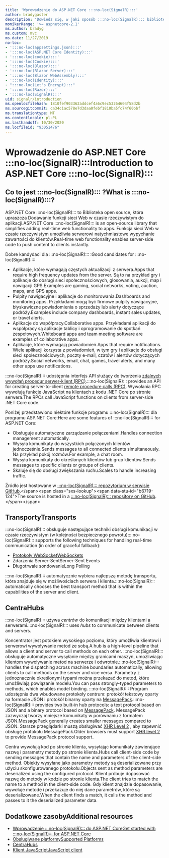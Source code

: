 ```yaml
---
title: 'Wprowadzenie do ASP.NET Core :::no-loc(SignalR):::'
author: bradygaster
description: 'Dowiedz się, w jaki sposób :::no-loc(SignalR)::: biblioteka ASP.NET Core upraszcza Dodawanie funkcji w czasie rzeczywistym do aplikacji.'
monikerRange: '>= aspnetcore-2.1'
ms.author: bradyg
ms.custom: mvc
ms.date: 11/27/2019
no-loc:
- ':::no-loc(appsettings.json):::'
- ':::no-loc(ASP.NET Core Identity):::'
- ':::no-loc(cookie):::'
- ':::no-loc(Cookie):::'
- ':::no-loc(Blazor):::'
- ':::no-loc(Blazor Server):::'
- ':::no-loc(Blazor WebAssembly):::'
- ':::no-loc(Identity):::'
- ":::no-loc(Let's Encrypt):::"
- ':::no-loc(Razor):::'
- ':::no-loc(SignalR):::'
uid: signalr/introduction
ms.openlocfilehash: 1810fef903362addcef4a6c9ec53264604f58d2b
ms.sourcegitcommit: ca34c1ac578e7d3daa0febf1810ba5fc74f60bbf
ms.translationtype: MT
ms.contentlocale: pl-PL
ms.lasthandoff: 10/30/2020
ms.locfileid: "93051476"
---
```

# <a name="introduction-to-aspnet-core-no-locsignalr"></a><span data-ttu-id="b6719-103">Wprowadzenie do ASP.NET Core :::no-loc(SignalR):::</span><span class="sxs-lookup"><span data-stu-id="b6719-103">Introduction to ASP.NET Core :::no-loc(SignalR):::</span></span>

## <a name="what-is-no-locsignalr"></a><span data-ttu-id="b6719-104">Co to jest :::no-loc(SignalR)::: ?</span><span class="sxs-lookup"><span data-stu-id="b6719-104">What is :::no-loc(SignalR):::?</span></span>

<span data-ttu-id="b6719-105">ASP.NET Core :::no-loc(SignalR)::: to Biblioteka open source, która upraszcza Dodawanie funkcji sieci Web w czasie rzeczywistym do aplikacji.</span><span class="sxs-lookup"><span data-stu-id="b6719-105">ASP.NET Core :::no-loc(SignalR)::: is an open-source library that simplifies adding real-time web functionality to apps.</span></span> <span data-ttu-id="b6719-106">Funkcja sieci Web w czasie rzeczywistym umożliwia serwerowi natychmiastowe wypychanie zawartości do klientów.</span><span class="sxs-lookup"><span data-stu-id="b6719-106">Real-time web functionality enables server-side code to push content to clients instantly.</span></span>

<span data-ttu-id="b6719-107">Dobre kandydaci dla :::no-loc(SignalR)::: :</span><span class="sxs-lookup"><span data-stu-id="b6719-107">Good candidates for :::no-loc(SignalR)::::</span></span>

* <span data-ttu-id="b6719-108">Aplikacje, które wymagają częstych aktualizacji z serwera.</span><span class="sxs-lookup"><span data-stu-id="b6719-108">Apps that require high frequency updates from the server.</span></span> <span data-ttu-id="b6719-109">Są to na przykład gry i aplikacje do obsługi sieci społecznościowych, głosowania, aukcji, map i nawigacji GPS.</span><span class="sxs-lookup"><span data-stu-id="b6719-109">Examples are gaming, social networks, voting, auction, maps, and GPS apps.</span></span>
* <span data-ttu-id="b6719-110">Pulpity nawigacyjne i aplikacje do monitorowania.</span><span class="sxs-lookup"><span data-stu-id="b6719-110">Dashboards and monitoring apps.</span></span> <span data-ttu-id="b6719-111">Przykładami mogą być firmowe pulpity nawigacyjne, błyskawiczne powiadomienia o sprzedaży lub alerty dotyczące podróży.</span><span class="sxs-lookup"><span data-stu-id="b6719-111">Examples include company dashboards, instant sales updates, or travel alerts.</span></span>
* <span data-ttu-id="b6719-112">Aplikacje do współpracy.</span><span class="sxs-lookup"><span data-stu-id="b6719-112">Collaborative apps.</span></span> <span data-ttu-id="b6719-113">Przykładami aplikacji do współpracy są aplikacje tablicy i oprogramowanie do spotkań zespołowych.</span><span class="sxs-lookup"><span data-stu-id="b6719-113">Whiteboard apps and team meeting software are examples of collaborative apps.</span></span>
* <span data-ttu-id="b6719-114">Aplikacje, które wymagają powiadomień.</span><span class="sxs-lookup"><span data-stu-id="b6719-114">Apps that require notifications.</span></span> <span data-ttu-id="b6719-115">Wiele aplikacji korzysta z powiadomień, w tym gry i aplikacje do obsługi sieci społecznościowych, poczty e-mail, czatów i alertów dotyczących podróży.</span><span class="sxs-lookup"><span data-stu-id="b6719-115">Social networks, email, chat, games, travel alerts, and many other apps use notifications.</span></span>

<span data-ttu-id="b6719-116">:::no-loc(SignalR)::: udostępnia interfejs API służący do tworzenia [zdalnych wywołań procedur serwer-klient (RPC)](https://wikipedia.org/wiki/Remote_procedure_call).</span><span class="sxs-lookup"><span data-stu-id="b6719-116">:::no-loc(SignalR)::: provides an API for creating server-to-client [remote procedure calls (RPC)](https://wikipedia.org/wiki/Remote_procedure_call).</span></span> <span data-ttu-id="b6719-117">Wywołania RPC wywołują funkcje JavaScript na klientach z kodu .NET Core po stronie serwera.</span><span class="sxs-lookup"><span data-stu-id="b6719-117">The RPCs call JavaScript functions on clients from server-side .NET Core code.</span></span>

<span data-ttu-id="b6719-118">Poniżej przedstawiono niektóre funkcje programu :::no-loc(SignalR)::: dla programu ASP.NET Core:</span><span class="sxs-lookup"><span data-stu-id="b6719-118">Here are some features of :::no-loc(SignalR)::: for ASP.NET Core:</span></span>

* <span data-ttu-id="b6719-119">Obsługuje automatyczne zarządzanie połączeniami.</span><span class="sxs-lookup"><span data-stu-id="b6719-119">Handles connection management automatically.</span></span>
* <span data-ttu-id="b6719-120">Wysyła komunikaty do wszystkich połączonych klientów jednocześnie.</span><span class="sxs-lookup"><span data-stu-id="b6719-120">Sends messages to all connected clients simultaneously.</span></span> <span data-ttu-id="b6719-121">Na przykład pokój rozmów.</span><span class="sxs-lookup"><span data-stu-id="b6719-121">For example, a chat room.</span></span>
* <span data-ttu-id="b6719-122">Wysyła komunikaty do określonych klientów lub grup klientów.</span><span class="sxs-lookup"><span data-stu-id="b6719-122">Sends messages to specific clients or groups of clients.</span></span>
* <span data-ttu-id="b6719-123">Skaluje się do obsługi zwiększania ruchu.</span><span class="sxs-lookup"><span data-stu-id="b6719-123">Scales to handle increasing traffic.</span></span>

<span data-ttu-id="b6719-124">Źródło jest hostowane w [ :::no-loc(SignalR)::: repozytorium w serwisie GitHub](https://github.com/dotnet/AspNetCore/tree/master/src/:::no-loc(SignalR):::).</span><span class="sxs-lookup"><span data-stu-id="b6719-124">The source is hosted in a [:::no-loc(SignalR)::: repository on GitHub](https://github.com/dotnet/AspNetCore/tree/master/src/:::no-loc(SignalR):::).</span></span>

## <a name="transports"></a><span data-ttu-id="b6719-125">Transporty</span><span class="sxs-lookup"><span data-stu-id="b6719-125">Transports</span></span>

<span data-ttu-id="b6719-126">:::no-loc(SignalR)::: obsługuje następujące techniki obsługi komunikacji w czasie rzeczywistym (w kolejności bezpiecznego powrotu):</span><span class="sxs-lookup"><span data-stu-id="b6719-126">:::no-loc(SignalR)::: supports the following techniques for handling real-time communication (in order of graceful fallback):</span></span>

* [<span data-ttu-id="b6719-127">Protokoły WebSocket</span><span class="sxs-lookup"><span data-stu-id="b6719-127">WebSockets</span></span>](https://tools.ietf.org/html/rfc7118)
* <span data-ttu-id="b6719-128">Zdarzenia Server-Sent</span><span class="sxs-lookup"><span data-stu-id="b6719-128">Server-Sent Events</span></span>
* <span data-ttu-id="b6719-129">Długotrwałe sondowanie</span><span class="sxs-lookup"><span data-stu-id="b6719-129">Long Polling</span></span>

<span data-ttu-id="b6719-130">:::no-loc(SignalR)::: automatycznie wybiera najlepszą metodę transportu, która znajduje się w możliwościach serwera i klienta.</span><span class="sxs-lookup"><span data-stu-id="b6719-130">:::no-loc(SignalR)::: automatically chooses the best transport method that is within the capabilities of the server and client.</span></span>

## <a name="hubs"></a><span data-ttu-id="b6719-131">Centra</span><span class="sxs-lookup"><span data-stu-id="b6719-131">Hubs</span></span>

<span data-ttu-id="b6719-132">:::no-loc(SignalR)::: używa *centrów* do komunikacji między klientami a serwerami.</span><span class="sxs-lookup"><span data-stu-id="b6719-132">:::no-loc(SignalR)::: uses *hubs* to communicate between clients and servers.</span></span>

<span data-ttu-id="b6719-133">Koncentrator jest potokiem wysokiego poziomu, który umożliwia klientowi i serwerowi wywoływanie metod ze sobą.</span><span class="sxs-lookup"><span data-stu-id="b6719-133">A hub is a high-level pipeline that allows a client and server to call methods on each other.</span></span> <span data-ttu-id="b6719-134">:::no-loc(SignalR)::: obsługuje automatyczne wysyłanie między granicami maszyn, umożliwiając klientom wywoływanie metod na serwerze i odwrotnie.</span><span class="sxs-lookup"><span data-stu-id="b6719-134">:::no-loc(SignalR)::: handles the dispatching across machine boundaries automatically, allowing clients to call methods on the server and vice versa.</span></span> <span data-ttu-id="b6719-135">Parametry z jednoznacznie określonymi typami można przekazać do metod, które umożliwiają powiązanie modelu.</span><span class="sxs-lookup"><span data-stu-id="b6719-135">You can pass strongly-typed parameters to methods, which enables model binding.</span></span> <span data-ttu-id="b6719-136">:::no-loc(SignalR)::: Program udostępnia dwa wbudowane protokoły centrum: protokół tekstowy oparty na formacie JSON i protokół binarny oparty na [MessagePack](https://msgpack.org/).</span><span class="sxs-lookup"><span data-stu-id="b6719-136">:::no-loc(SignalR)::: provides two built-in hub protocols: a text protocol based on JSON and a binary protocol based on [MessagePack](https://msgpack.org/).</span></span>  <span data-ttu-id="b6719-137">MessagePack zazwyczaj tworzy mniejsze komunikaty w porównaniu z formatem JSON.</span><span class="sxs-lookup"><span data-stu-id="b6719-137">MessagePack generally creates smaller messages compared to JSON.</span></span> <span data-ttu-id="b6719-138">Starsze przeglądarki muszą obsługiwać [XHR Level 2](https://caniuse.com/#feat=xhr2) , aby zapewnić obsługę protokołu MessagePack.</span><span class="sxs-lookup"><span data-stu-id="b6719-138">Older browsers must support [XHR level 2](https://caniuse.com/#feat=xhr2) to provide MessagePack protocol support.</span></span>

<span data-ttu-id="b6719-139">Centra wywołują kod po stronie klienta, wysyłając komunikaty zawierające nazwę i parametry metody po stronie klienta.</span><span class="sxs-lookup"><span data-stu-id="b6719-139">Hubs call client-side code by sending messages that contain the name and parameters of the client-side method.</span></span> <span data-ttu-id="b6719-140">Obiekty wysyłane jako parametry metody są deserializowane przy użyciu skonfigurowanego protokołu.</span><span class="sxs-lookup"><span data-stu-id="b6719-140">Objects sent as method parameters are deserialized using the configured protocol.</span></span> <span data-ttu-id="b6719-141">Klient próbuje dopasować nazwę do metody w kodzie po stronie klienta.</span><span class="sxs-lookup"><span data-stu-id="b6719-141">The client tries to match the name to a method in the client-side code.</span></span> <span data-ttu-id="b6719-142">Gdy klient znajdzie dopasowanie, wywołuje metodę i przekazuje do niej dane parametrów, które są deserializowane.</span><span class="sxs-lookup"><span data-stu-id="b6719-142">When the client finds a match, it calls the method and passes to it the deserialized parameter data.</span></span>

## <a name="additional-resources"></a><span data-ttu-id="b6719-143">Dodatkowe zasoby</span><span class="sxs-lookup"><span data-stu-id="b6719-143">Additional resources</span></span>

* [<span data-ttu-id="b6719-144">Wprowadzenie :::no-loc(SignalR)::: do ASP.NET Core</span><span class="sxs-lookup"><span data-stu-id="b6719-144">Get started with :::no-loc(SignalR)::: for ASP.NET Core</span></span>](xref:tutorials/signalr)
* [<span data-ttu-id="b6719-145">Obsługiwane platformy</span><span class="sxs-lookup"><span data-stu-id="b6719-145">Supported Platforms</span></span>](xref:signalr/supported-platforms)
* [<span data-ttu-id="b6719-146">Centra</span><span class="sxs-lookup"><span data-stu-id="b6719-146">Hubs</span></span>](xref:signalr/hubs)
* [<span data-ttu-id="b6719-147">Klient JavaScript</span><span class="sxs-lookup"><span data-stu-id="b6719-147">JavaScript client</span></span>](xref:signalr/javascript-client)
